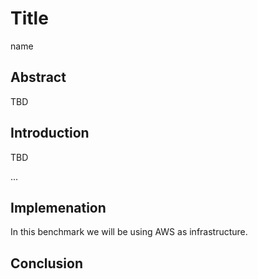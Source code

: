 
# Title

name

## Abstract

TBD

## Introduction

TBD

...

## Implemenation

In  this benchmark we will be using  AWS as infrastructure. 

## Conclusion


